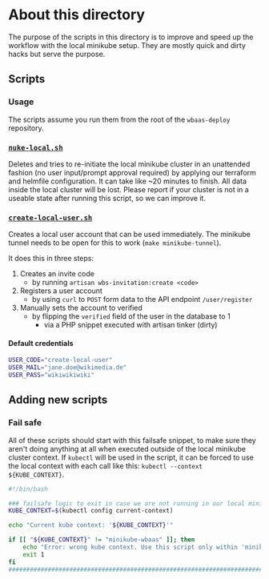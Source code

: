 # About this directory
The purpose of the scripts in this directory is to improve and speed up the workflow with the local minikube setup. They are mostly quick and dirty hacks but serve the purpose.

## Scripts
### Usage
The scripts assume you run them from the root of the `wbaas-deploy` repository.

### [`nuke-local.sh`](./nuke-local.sh)
Deletes and tries to re-initiate the local minikube cluster in an unattended fashion (no user input/prompt approval required) by applying our terraform and helmfile configuration. It can take like ~20 minutes to finish. All data inside the local cluster will be lost. Please report if your cluster is not in a useable state after running this script, so we can improve it.

### [`create-local-user.sh`](./create-local-user.sh)
Creates a local user account that can be used immediately. The minikube tunnel needs to be open for this to work (`make minikube-tunnel`).

It does this in three steps:
1. Creates an invite code
    - by running `artisan wbs-invitation:create <code>`
2. Registers a user account
    - by using `curl` to `POST` form data to the API endpoint `/user/register`
3. Manually sets the account to verified
    - by flipping the `verified` field of the user in the database to 1
        - via a PHP snippet executed with artisan tinker (dirty)

#### Default credentials
```bash
USER_CODE="create-local-user"
USER_MAIL="jane.doe@wikimedia.de"
USER_PASS="wikiwikiwiki"
```

## Adding new scripts
### Fail safe
All of these scripts should start with this failsafe snippet, to make sure they aren't doing anything at all when executed outside of the local minikube cluster context. If `kubectl` will be used in the script, it can be forced to use the local context with each call like this: `kubectl --context ${KUBE_CONTEXT}`.

```bash
#!/bin/bash

### failsafe logic to exit in case we are not running in our local minikube context
KUBE_CONTEXT=$(kubectl config current-context)

echo "Current kube context: '${KUBE_CONTEXT}'"

if [[ "${KUBE_CONTEXT}" != "minikube-wbaas" ]]; then
    echo "Error: wrong kube context. Use this script only within 'minikube-wbaas'!"
    exit 1
fi
#####################################################################################
```

